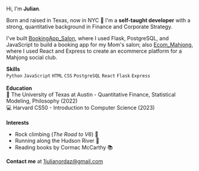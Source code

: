Hi, I'm **Julian**.

Born and raised in Texas, now in NYC 📍 I'm a **self-taught developer** with a strong, quantitative background in Finance and Corporate Strategy.

I've built [BookingApp_Salon](https://github.com/jordaz14/BookingApp_Salon), where I used Flask, PostgreSQL, and JavaScript to build a booking app for my Mom's salon; also [Ecom_Mahjong](https://github.com/jordaz14/Ecom_Mahjong), where I used React and Express to create an ecommerce platform for a Mahjong social club.

**Skills**
<br>
`Python` `JavaScript` `HTML` `CSS` `PostgreSQL` `React` `Flask` `Express`
<br>
<br>
**Education**
<br>
🤘 The University of Texas at Austin - Quantitative Finance, Statistical Modeling, Philosophy (2022)
<br>
💻 Harvard CS50 - Introduction to Computer Science (2023)
<br>
<br>
**Interests**
- Rock climbing (_The Road to V6_) 🧗
- Running along the Hudson River 🏃
- Reading books by Cormac McCarthy 📚

**Contact me** at 1julianordaz@gmail.com

